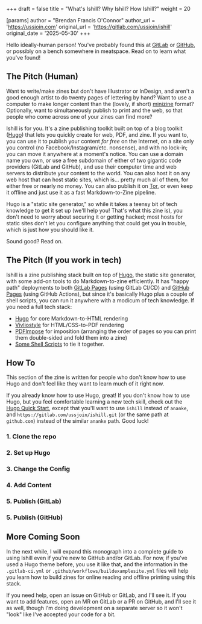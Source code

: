 +++
draft = false
title = "What's Ishill? Why Ishill? How Ishill?"
weight = 20

[params]
  author = "Brendan Francis O'Connor"
  author_url = 'https://ussjoin.com'
  original_url = 'https://gitlab.com/ussjoin/ishill'
  original_date = '2025-05-30'
+++

Hello ideally-human person! You've probably found this at [GitLab](https://gitlab.com/ussjoin/ishill) or [GitHub](https://github.com/ussjoin/ishill), or possibly on a bench somewhere in meatspace. Read on to learn what you've found!

## The Pitch (Human)

Want to write/make zines but don't have Illustrator or InDesign, and aren't a good enough artist to do twenty pages of lettering by hand? Want to use a computer to make longer content than the (lovely, if short) [minizine](https://www.icaboston.org/articles/make-your-own-mini-zine/) format? Optionally, want to simultaneously publish to print and the web, so that people who come across one of your zines can find more?

Ishill is for you. It's a zine publishing toolkit built on top of a blog toolkit ([Hugo](https://gohugo.io/)) that lets you quickly create for web, PDF, and zine. If you want to, you can use it to publish your content _for free_ on the Internet, on a site only you control (no Facebook/Instagram/etc. nonsense), and with no lock-in; you can move it anywhere at a moment's notice. You can use a domain name you own, or use a free subdomain of either of two gigantic code providers (GitLab and GitHub), and use their computer time and web servers to distribute your content to the world. You can also host it on any web host that can host static sites, which is... pretty much all of them, for either free or nearly no money. You can also publish it on [Tor](https://www.torproject.org/), or even keep it offline and just use it as a fast Markdown-to-Zine pipeline.

Hugo is a "static site generator," so while it takes a teensy bit of tech knowledge to get it set up (we'll help you! That's what this zine is), you don't need to worry about securing it or getting hacked; most hosts for static sites don't let you configure anything that could get you in trouble, which is just how you should like it.

Sound good? Read on.

## The Pitch (If you work in tech)

Ishill is a zine publishing stack built on top of [Hugo](https://gohugo.io/), the static site generator, with some add-on tools to do Markdown-to-zine efficiently. It has "happy path" deployments to both [GitLab Pages](https://docs.gitlab.com/user/project/pages/) (using GitLab CI/CD) and [GitHub Pages](https://pages.github.com/) (using GitHub Actions), but since it's basically Hugo plus a couple of shell scripts, you can run it anywhere with a modicum of tech knowledge. If you need a full tech stack:

* [Hugo](https://gohugo.io/) for core Markdown-to-HTML rendering
* [Vivliostyle](https://vivliostyle.org/) for HTML/CSS-to-PDF rendering
* [PDFImpose](https://framagit.org/spalax/pdfimpose) for imposition (arranging the order of pages so you can print them double-sided and fold them into a zine)
* [Some Shell Scripts](https://xkcd.com/1319/) to tie it together.

## How To

This section of the zine is written for people who don't know how to use Hugo and don't feel like they want to learn much of it right now. 

If you already know how to use Hugo, great! If you don't know how to use Hugo, but you feel comfortable learning a new tech skill, check out the [Hugo Quick Start](https://gohugo.io/getting-started/quick-start/), except that you'll want to use `ishill` instead of `ananke`, and `https://gitlab.com/ussjoin/ishill.git` (or the same path at `github.com`) instead of the similar `ananke` path. Good luck!

### 1. Clone the repo

### 2. Set up Hugo

### 3. Change the Config

### 4. Add Content

### 5. Publish (GitLab)

### 5. Publish (GitHub)

## More Coming Soon

In the next while, I will expand this monograph into a complete guide to using Ishill even if you're new to GitHub and/or GitLab. For now, if you've used a Hugo theme before, you use it like that, and the information in the `.gitlab-ci.yml` or `.github/workflows/buildexamplesite.yml` files will help you learn how to build zines for online reading and offline printing using this stack.

If you need help, open an issue on GitHub or GitLab, and I'll see it. If you want to add features, open an MR on GitLab or a PR on GitHub, and I'll see it as well, though I'm doing development on a separate server so it won't "look" like I've accepted your code for a bit.

